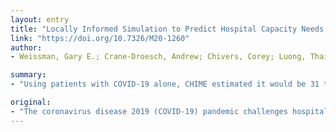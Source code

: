 ```yaml
---
layout: entry
title: "Locally Informed Simulation to Predict Hospital Capacity Needs During the COVID-19 Pandemic"
link: "https://doi.org/10.7326/M20-1260"
author:
- Weissman, Gary E.; Crane-Droesch, Andrew; Chivers, Corey; Luong, ThaiBinh; Hanish, Asaf; Levy, Michael Z.; Lubken, Jason; Becker, Michael; Draugelis, Michael E.; Anesi, George L.; Brennan, Patrick J.; Christie, Jason D.; Hanson Iii, C. William; Mikkelsen, Mark E.; Halpern, Scott D.

summary:
- "Using patients with COVID-19 alone, CHIME estimated it would be 31 to 53 days before demand exceeds existing hospital capacity. The needed total capacity for hospital beds would reach 3131 to 12??650 across the 3 hospitals, including 338 to 1608 ICU beds and 118 to 599 ventilators. CHIME does not incorporate more transition states to model infection severity, social networks to model transmission dynamics, or geographic information to account for spatial patterns of human interaction."

original:
- "The coronavirus disease 2019 (COVID-19) pandemic challenges hospital leaders to make time-sensitive, critical decisions about clinical operations and resource allocations. OBJECTIVE: To estimate the timing of surges in clinical demand and the best- and worst-case scenarios of local COVID-19-induced strain on hospital capacity, and thus inform clinical operations and staffing demands and identify when hospital capacity would be saturated. DESIGN: Monte Carlo simulation instantiation of a susceptible, infected, removed (SIR) model with a 1-day cycle. SETTING: 3 hospitals in an academic health system. PATIENTS: All people living in the greater Philadelphia region. MEASUREMENTS: The COVID-19 Hospital Impact Model (CHIME) (http://penn-chime.phl.io) SIR model was used to estimate the time from 23 March 2020 until hospital capacity would probably be exceeded, and the intensity of the surge, including for intensive care unit (ICU) beds and ventilators. RESULTS: Using patients with COVID-19 alone, CHIME estimated that it would be 31 to 53 days before demand exceeds existing hospital capacity. In best- and worst-case scenarios of surges in the number of patients with COVID-19, the needed total capacity for hospital beds would reach 3131 to 12??650 across the 3 hospitals, including 338 to 1608 ICU beds and 118 to 599 ventilators. LIMITATIONS: Model parameters were taken directly or derived from published data across heterogeneous populations and practice environments and from the health system's historical data. CHIME does not incorporate more transition states to model infection severity, social networks to model transmission dynamics, or geographic information to account for spatial patterns of human interaction. CONCLUSION: Publicly available and designed for hospital operations leaders, this modeling tool can inform preparations for capacity strain during the early days of a pandemic. PRIMARY FUNDING SOURCE: University of Pennsylvania Health System and the Palliative and Advanced Illness Research Center."
---
```


